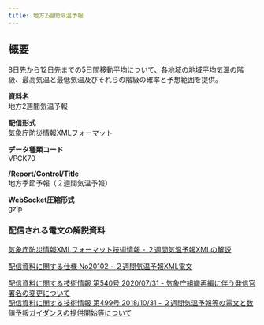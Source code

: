 ```yaml
---
title: 地方2週間気温予報
---
```


## 概要
8日先から12日先までの5日間移動平均について、各地域の地域平均気温の階級、最高気温と最低気温及びそれらの階級の確率と予想範囲を提供。

**資料名** <br/>
地方2週間気温予報
 
**配信形式** <br/>
気象庁防災情報XMLフォーマット

**データ種類コード** <br/>
VPCK70

**/Report/Control/Title** <br/>
地方季節予報（２週間気温予報）
 
**WebSocket圧縮形式** <br/>
gzip

### 配信される電文の解説資料
[気象庁防災情報XMLフォーマット技術情報 - ２週間気温予報XMLの解説](https://dmdata.jp/docs/jma/manual/0324-0324.pdf)
 
 
[配信資料に関する仕様 No20102 - ２週間気温予報XML電文](https://www.data.jma.go.jp/suishin/shiyou/pdf/no20102)


[配信資料に関する技術情報 第540号 2020/07/31 - 気象庁組織再編に伴う発信官署名の変更について](https://dmdata.jp/docs/jma/technical/540.pdf) <br/>
[配信資料に関する技術情報 第499号 2018/10/31 - ２週間気温予報等の電文と数値予報ガイダンスの提供開始等について](https://dmdata.jp/docs/jma/technical/499.pdf) 
